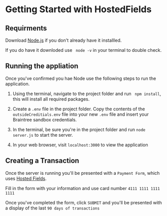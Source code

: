 # Getting Started with HostedFields

## Requirments
Download [Node.js](https://nodejs.org/en/download/) if you don't already have it installled.

If you do have it downloded use ``` node -v``` in your terminal to double check.

## Running the appliation

Once you've confirmed you hae Node use the following steps to run the application.

1. Using the terminal, navigate to the project folder and run ``` npm install```, this will install all required packages.

2. Create a ```.env``` file in the project folder. Copy the contents of the ``` outsideCreditials.env``` file into your new ```.env``` file and insert your Braintree sandbox credentials.

3. In the terminal, be sure you're in the project folder and run ```node server.js``` to start the server.

4. In your web browser, visit ```localhost:3000``` to view the application

## Creating a Transaction

Once the server is running you'll be presented with a ```Payment Form```, which uses [Hosted Fields](https://developer.paypal.com/braintree/docs/guides/hosted-fields/overview).

Fill in the form with your information and use card number ```4111 1111 1111 1111``` 

Once you've completed the form, click ```SUBMIT``` and you'll be presented with a display of the last ```90 days of transactions```
